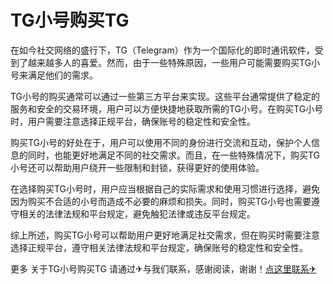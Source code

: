 # TG小号购买TG

在如今社交网络的盛行下，TG（Telegram）作为一个国际化的即时通讯软件，受到了越来越多人的喜爱。然而，由于一些特殊原因，一些用户可能需要购买TG小号来满足他们的需求。

TG小号的购买通常可以通过一些第三方平台来实现。这些平台通常提供了稳定的服务和安全的交易环境，用户可以方便快捷地获取所需的TG小号。在购买TG小号时，用户需要注意选择正规平台，确保账号的稳定性和安全性。

购买TG小号的好处在于，用户可以使用不同的身份进行交流和互动，保护个人信息的同时，也能更好地满足不同的社交需求。而且，在一些特殊情况下，购买TG小号还可以帮助用户绕开一些限制和封锁，获得更好的使用体验。

在选择购买TG小号时，用户应当根据自己的实际需求和使用习惯进行选择，避免因为购买不合适的小号而造成不必要的麻烦和损失。同时，购买TG小号也需要遵守相关的法律法规和平台规定，避免触犯法律或违反平台规定。

综上所述，购买TG小号可以帮助用户更好地满足社交需求，但在购买时需要注意选择正规平台，遵守相关法律法规和平台规定，确保账号的稳定性和安全性。

更多 关于TG小号购买TG 请通过✈与我们联系，感谢阅读，谢谢！[点这里联系✈](https://acc.k02.cc)